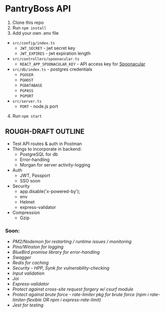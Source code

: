 # PantryBoss API

1. Clone this repo
2. Run `npm install`
3. Add your own .env file

- `src/config/index.ts`
  - `JWT_SECRET` - jwt secret key
  - `JWT_EXPIRES` - jwt expiration length
- `src/controllers/spoonacular.ts`
  - `REACT_APP_SPOONACULAR_KEY` - API access key for [Spoonacular](https://spoonacular.com/food-api)
- `src/db/index.ts` - postgres credentials
  - `PGUSER`
  - `PGHOST`
  - `PGDATABASE`
  - `PGPASS`
  - `PGPORT`
- `src/server.ts`
  - `PORT` - node.js port

4. Run `npm start`

## ROUGH-DRAFT OUTLINE

- Test API routes & auth in Postman
- Things to incorporate in backend:
  - PostgreSQL for db
  - Error-handling
  - Morgan for server activity-logging
- Auth
  - JWT, Passport
  - SSO soon
- Security
  - app.disable('x-powered-by');
  - env
  - Helmet
  - express-validator
- Compression
  - Gzip
  
### Soon:

- _PM2/Nodemon for restarting / runtime issues / monitoring_
- _Pino/Winston for logging_
- _BlueBird promise library for error-handling_
- _Swagger_
- _Redis for caching_
- _Security - HPP, Synk for vulnerability-checking_
- _Input validation_
- _Joi_
- _Express-validator_
- _Protect against cross-site request forgery w/ csurf module_
- _Protect against brute force - rate-limiter pkg for brute force (npm i rate-limiter-flexible OR npm i express-rate-limit)_
- _Jest for testing_
